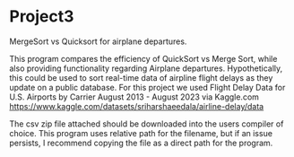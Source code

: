 # Project3
MergeSort vs Quicksort for airplane departures.

This program compares the efficiency of QuickSort vs Merge Sort, while also 
providing functionality regarding
Airplane departures. Hypothetically, this could be used to sort real-time 
data of airpline flight delays as they update on a public database. 
For this project we used Flight Delay Data for U.S. Airports by 
Carrier August 2013 - August 2023 via Kaggle.com
https://www.kaggle.com/datasets/sriharshaeedala/airline-delay/data

The csv zip file attached should be downloaded into the users compiler of choice. 
This program uses relative path for the filename, but if an issue persists,
I recommend copying the file as a direct path for the program.
